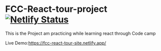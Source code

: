# FCC-React-tour-project [![Netlify Status](https://api.netlify.com/api/v1/badges/1f455894-ad0a-44cb-b876-9bb635f2aebb/deploy-status)](https://app.netlify.com/sites/fcc-react-tour-site/deploys)
This is the Project am practicing while learning react through Code camp

Live Demo:https://fcc-react-tour-site.netlify.app/
